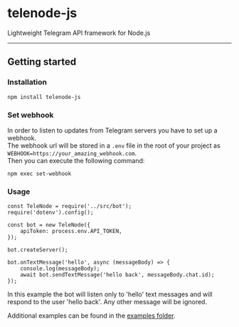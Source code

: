 # telenode-js


Lightweight Telegram API framework for Node.js

---

## Getting started

### Installation

```
npm install telenode-js
```

### Set webhook

In order to listen to updates from Telegram servers you have to set up a webhook.
<br>
The webhook url will be stored in a `.env` file in the root of your project as `WEBHOOK=https://your_amazing_webhook.com`.
<br>
Then you can execute the following command:

```
npm exec set-webhook
```

### Usage

```
const TeleNode = require('../src/bot');
require('dotenv').config();

const bot = new TeleNode({
	apiToken: process.env.API_TOKEN,
});

bot.createServer();

bot.onTextMessage('hello', async (messageBody) => {
	console.log(messageBody);
	await bot.sendTextMessage('hello back', messageBody.chat.id);
});
```

In this example the bot will listen only to 'hello' text messages and will respond to the user 'hello back'. Any other message will be ignored.


Additional examples can be found in the [examples folder](https://github.com/NivEz/telenode/tree/main/examples).
